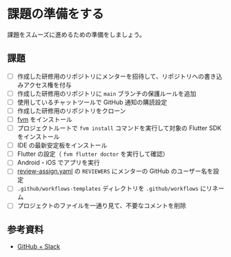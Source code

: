 # 課題の準備をする

課題をスムーズに進めるための準備をしましょう。

## 課題

- [ ] 作成した研修用のリポジトリにメンターを招待して、リポジトリへの書き込みアクセス権を付与
- [ ] 作成した研修用のリポジトリに `main` ブランチの保護ルールを追加
- [ ] 使用しているチャットツールで GitHub 通知の購読設定
- [ ] 作成した研修用のリポジトリをクローン
- [ ] [fvm] をインストール
- [ ] プロジェクトルートで `fvm install` コマンドを実行して対象の Flutter SDK をインストール
- [ ] IDE の最新安定板をインストール
- [ ] Flutter の設定（ `fvm flutter doctor` を実行して確認）
- [ ] Android・iOS でアプリを実行
- [ ] [review-assign.yaml] の `REVIEWERS` にメンターの GitHub のユーザー名を設定
- [ ] `.github/workflows-templates` ディレクトリを `.github/workflows` にリネーム
- [ ] プロジェクトのファイルを一通り見て、不要なコメントを削除

## 参考資料

- [GitHub + Slack]

<!-- Links -->

[fvm]: https://fvm.app/

[review-assign.yaml]: https://github.com/yumemi-inc/flutter-training-template/blob/main/.github/templates/.github/workflows/review-assign.yaml#L8

[GitHub + Slack]: https://slack.github.com
